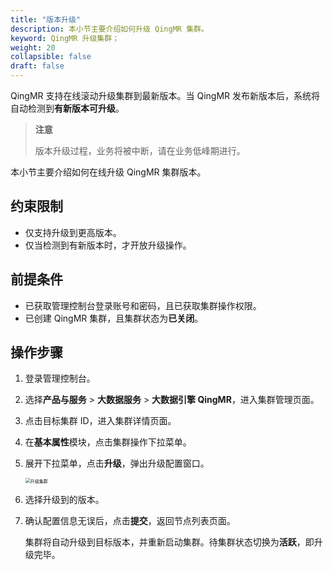 ```yaml
---
title: "版本升级"
description: 本小节主要介绍如何升级 QingMR 集群。 
keyword: QingMR 升级集群；
weight: 20
collapsible: false
draft: false
---
```



QingMR 支持在线滚动升级集群到最新版本。当 QingMR 发布新版本后，系统将自动检测到**有新版本可升级**。

> **注意**
> 
> 版本升级过程，业务将被中断，请在业务低峰期进行。

本小节主要介绍如何在线升级 QingMR 集群版本。

## 约束限制

- 仅支持升级到更高版本。
- 仅当检测到有新版本时，才开放升级操作。

## 前提条件

- 已获取管理控制台登录账号和密码，且已获取集群操作权限。
- 已创建 QingMR 集群，且集群状态为**已关闭**。

## 操作步骤

1. 登录管理控制台。
2. 选择**产品与服务** > **大数据服务** > **大数据引擎 QingMR**，进入集群管理页面。
3. 点击目标集群 ID，进入集群详情页面。
4. 在**基本属性**模块，点击集群操作下拉菜单。
5. 展开下拉菜单，点击**升级**，弹出升级配置窗口。

   <img src="../../_images/upgrade.png" alt="升级集群" style="zoom:50%;" />

6. 选择升级到的版本。
7. 确认配置信息无误后，点击**提交**，返回节点列表页面。

   集群将自动升级到目标版本，并重新启动集群。待集群状态切换为**活跃**，即升级完毕。
